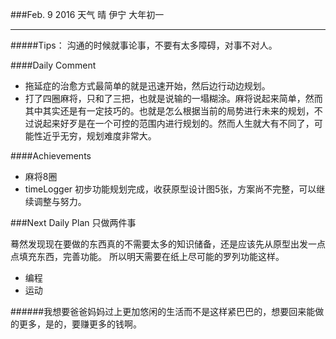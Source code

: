 ###Feb. 9 2016 天气 晴 伊宁 大年初一
***
#####Tips：
沟通的时候就事论事，不要有太多障碍，对事不对人。

####Daily Comment
+ 拖延症的治愈方式最简单的就是迅速开始，然后边行动边规划。
+ 打了四圈麻将，只和了三把，也就是说输的一塌糊涂。麻将说起来简单，然而其中其实还是有一定技巧的。也就是怎么根据当前的局势进行未来的规划，不过说起来好歹是在一个可控的范围内进行规划的。然而人生就大有不同了，可能性近乎无穷，规划难度非常大。

####Achievements
+ 麻将8圈
+ timeLogger 初步功能规划完成，收获原型设计图5张，方案尚不完整，可以继续调整与努力。

###Next Daily Plan
只做两件事

蓦然发现现在要做的东西真的不需要太多的知识储备，还是应该先从原型出发一点点填充东西，完善功能。 所以明天需要在纸上尽可能的罗列功能这样。

+ 编程
+ 运动

######我想要爸爸妈妈过上更加悠闲的生活而不是这样紧巴巴的，想要回来能做的更多，是的，要赚更多的钱啊。